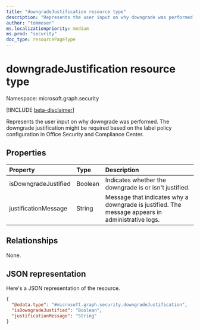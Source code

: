 ```yaml
---
title: "downgradeJustification resource type"
description: "Represents the user input on why downgrade was performed."
author: "tommoser"
ms.localizationpriority: medium
ms.prod: "security"
doc_type: resourcePageType
---
```


# downgradeJustification resource type

Namespace: microsoft.graph.security

[!INCLUDE [beta-disclaimer](../../includes/beta-disclaimer.md)]

Represents the user input on why downgrade was performed. The downgrade justification might be required based on the label policy configuration in Office Security and Compliance Center.

## Properties
| Property             | Type    | Description                                                                                          |
| :------------------- | :------ | :--------------------------------------------------------------------------------------------------- |
| isDowngradeJustified | Boolean | Indicates whether the downgrade is or isn't justified.                                              |
| justificationMessage | String  | Message that indicates why a downgrade is justified. The message appears in administrative logs. |

## Relationships
None.

## JSON representation
Here's a JSON representation of the resource.
<!-- {
  "blockType": "resource",
  "@odata.type": "microsoft.graph.security.downgradeJustification"
}
-->
``` json
{
  "@odata.type": "#microsoft.graph.security.downgradeJustification",
  "isDowngradeJustified": "Boolean",
  "justificationMessage": "String"
}
```

